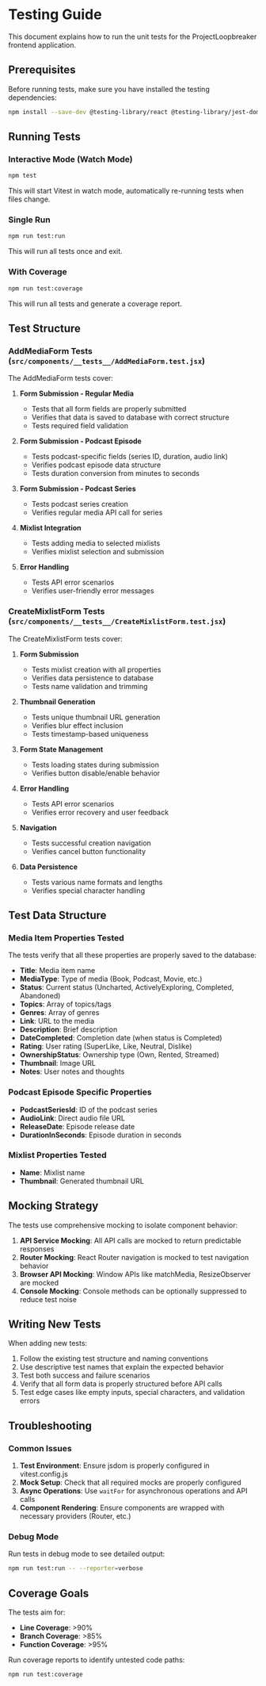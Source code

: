 # Testing Guide

This document explains how to run the unit tests for the ProjectLoopbreaker frontend application.

## Prerequisites

Before running tests, make sure you have installed the testing dependencies:

```bash
npm install --save-dev @testing-library/react @testing-library/jest-dom @testing-library/user-event vitest jsdom
```

## Running Tests

### Interactive Mode (Watch Mode)
```bash
npm test
```
This will start Vitest in watch mode, automatically re-running tests when files change.

### Single Run
```bash
npm run test:run
```
This will run all tests once and exit.

### With Coverage
```bash
npm run test:coverage
```
This will run all tests and generate a coverage report.

## Test Structure

### AddMediaForm Tests (`src/components/__tests__/AddMediaForm.test.jsx`)

The AddMediaForm tests cover:

1. **Form Submission - Regular Media**
   - Tests that all form fields are properly submitted
   - Verifies that data is saved to database with correct structure
   - Tests required field validation

2. **Form Submission - Podcast Episode**
   - Tests podcast-specific fields (series ID, duration, audio link)
   - Verifies podcast episode data structure
   - Tests duration conversion from minutes to seconds

3. **Form Submission - Podcast Series**
   - Tests podcast series creation
   - Verifies regular media API call for series

4. **Mixlist Integration**
   - Tests adding media to selected mixlists
   - Verifies mixlist selection and submission

5. **Error Handling**
   - Tests API error scenarios
   - Verifies user-friendly error messages

### CreateMixlistForm Tests (`src/components/__tests__/CreateMixlistForm.test.jsx`)

The CreateMixlistForm tests cover:

1. **Form Submission**
   - Tests mixlist creation with all properties
   - Verifies data persistence to database
   - Tests name validation and trimming

2. **Thumbnail Generation**
   - Tests unique thumbnail URL generation
   - Verifies blur effect inclusion
   - Tests timestamp-based uniqueness

3. **Form State Management**
   - Tests loading states during submission
   - Verifies button disable/enable behavior

4. **Error Handling**
   - Tests API error scenarios
   - Verifies error recovery and user feedback

5. **Navigation**
   - Tests successful creation navigation
   - Verifies cancel button functionality

6. **Data Persistence**
   - Tests various name formats and lengths
   - Verifies special character handling

## Test Data Structure

### Media Item Properties Tested

The tests verify that all these properties are properly saved to the database:

- **Title**: Media item name
- **MediaType**: Type of media (Book, Podcast, Movie, etc.)
- **Status**: Current status (Uncharted, ActivelyExploring, Completed, Abandoned)
- **Topics**: Array of topics/tags
- **Genres**: Array of genres
- **Link**: URL to the media
- **Description**: Brief description
- **DateCompleted**: Completion date (when status is Completed)
- **Rating**: User rating (SuperLike, Like, Neutral, Dislike)
- **OwnershipStatus**: Ownership type (Own, Rented, Streamed)
- **Thumbnail**: Image URL
- **Notes**: User notes and thoughts

### Podcast Episode Specific Properties

- **PodcastSeriesId**: ID of the podcast series
- **AudioLink**: Direct audio file URL
- **ReleaseDate**: Episode release date
- **DurationInSeconds**: Episode duration in seconds

### Mixlist Properties Tested

- **Name**: Mixlist name
- **Thumbnail**: Generated thumbnail URL

## Mocking Strategy

The tests use comprehensive mocking to isolate component behavior:

1. **API Service Mocking**: All API calls are mocked to return predictable responses
2. **Router Mocking**: React Router navigation is mocked to test navigation behavior
3. **Browser API Mocking**: Window APIs like matchMedia, ResizeObserver are mocked
4. **Console Mocking**: Console methods can be optionally suppressed to reduce test noise

## Writing New Tests

When adding new tests:

1. Follow the existing test structure and naming conventions
2. Use descriptive test names that explain the expected behavior
3. Test both success and failure scenarios
4. Verify that all form data is properly structured before API calls
5. Test edge cases like empty inputs, special characters, and validation errors

## Troubleshooting

### Common Issues

1. **Test Environment**: Ensure jsdom is properly configured in vitest.config.js
2. **Mock Setup**: Check that all required mocks are properly configured
3. **Async Operations**: Use `waitFor` for asynchronous operations and API calls
4. **Component Rendering**: Ensure components are wrapped with necessary providers (Router, etc.)

### Debug Mode

Run tests in debug mode to see detailed output:

```bash
npm run test:run -- --reporter=verbose
```

## Coverage Goals

The tests aim for:
- **Line Coverage**: >90%
- **Branch Coverage**: >85%
- **Function Coverage**: >95%

Run coverage reports to identify untested code paths:

```bash
npm run test:coverage
```
